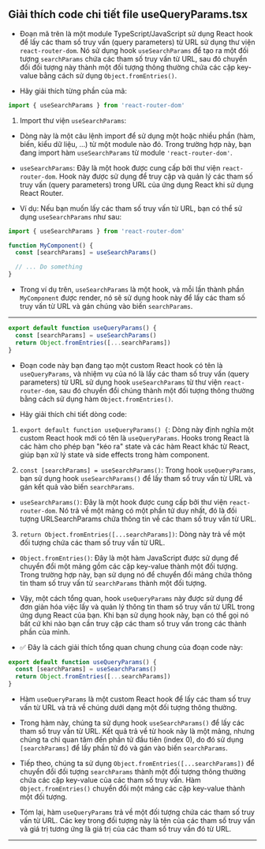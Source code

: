 ## Giải thích code chi tiết file useQueryParams.tsx

- Đoạn mã trên là một module TypeScript/JavaScript sử dụng React hook để lấy các tham số truy vấn (query parameters) từ URL sử dụng thư viện `react-router-dom`. Nó sử dụng hook `useSearchParams` để tạo ra một đối tượng `searchParams` chứa các tham số truy vấn từ URL, sau đó chuyển đổi đối tượng này thành một đối tượng thông thường chứa các cặp key-value bằng cách sử dụng `Object.fromEntries()`.

- Hãy giải thích từng phần của mã:

```jsx
import { useSearchParams } from 'react-router-dom'
```

1. Import thư viện `useSearchParams`:

- Dòng này là một câu lệnh import để sử dụng một hoặc nhiều phần (hàm, biến, kiểu dữ liệu, ...) từ một module nào đó. Trong trường hợp này, bạn đang import hàm `useSearchParams` từ module `'react-router-dom'`.

- `useSearchParams`: Đây là một hook được cung cấp bởi thư viện `react-router-dom`. Hook này được sử dụng để truy cập và quản lý các tham số truy vấn (query parameters) trong URL của ứng dụng React khi sử dụng React Router.

- Ví dụ: Nếu bạn muốn lấy các tham số truy vấn từ URL, bạn có thể sử dụng `useSearchParams` như sau:

```jsx
import { useSearchParams } from 'react-router-dom'

function MyComponent() {
  const [searchParams] = useSearchParams()

  // ... Do something
}
```

- Trong ví dụ trên, `useSearchParams` là một hook, và mỗi lần thành phần `MyComponent` được render, nó sẽ sử dụng hook này để lấy các tham số truy vấn từ URL và gán chúng vào biến `searchParams`.

---

```jsx
export default function useQueryParams() {
  const [searchParams] = useSearchParams()
  return Object.fromEntries([...searchParams])
}
```

- Đoạn code này bạn đang tạo một custom React hook có tên là `useQueryParams`, và nhiệm vụ của nó là lấy các tham số truy vấn (query parameters) từ URL sử dụng hook `useSearchParams` từ thư viện `react-router-dom`, sau đó chuyển đổi chúng thành một đối tượng thông thường bằng cách sử dụng hàm `Object.fromEntries()`.

- Hãy giải thích chi tiết dòng code:

1. `export default function useQueryParams() {`: Dòng này định nghĩa một custom React hook mới có tên là `useQueryParams`. Hooks trong React là các hàm cho phép bạn "kéo ra" state và các hàm React khác từ React, giúp bạn xử lý state và side effects trong hàm component.

2. `const [searchParams] = useSearchParams()`: Trong hook `useQueryParams`, bạn sử dụng hook `useSearchParams()` để lấy tham số truy vấn từ URL và gán kết quả vào biến `searchParams`.

- `useSearchParams()`: Đây là một hook được cung cấp bởi thư viện `react-router-dom`. Nó trả về một mảng có một phần tử duy nhất, đó là đối tượng URLSearchParams chứa thông tin về các tham số truy vấn từ URL.

3. `return Object.fromEntries([...searchParams])`: Dòng này trả về một đối tượng chứa các tham số truy vấn từ URL.

- `Object.fromEntries()`: Đây là một hàm JavaScript được sử dụng để chuyển đổi một mảng gồm các cặp key-value thành một đối tượng. Trong trường hợp này, bạn sử dụng nó để chuyển đổi mảng chứa thông tin tham số truy vấn từ `searchParams` thành một đối tượng.

- Vậy, một cách tổng quan, hook `useQueryParams` này được sử dụng để đơn giản hóa việc lấy và quản lý thông tin tham số truy vấn từ URL trong ứng dụng React của bạn. Khi bạn sử dụng hook này, bạn có thể gọi nó bất cứ khi nào bạn cần truy cập các tham số truy vấn trong các thành phần của mình.

- ✅ Đây là cách giải thích tổng quan chung chung của đoạn code này:

```jsx
export default function useQueryParams() {
  const [searchParams] = useSearchParams()
  return Object.fromEntries([...searchParams])
}
```

- Hàm `useQueryParams` là một custom React hook để lấy các tham số truy vấn từ URL và trả về chúng dưới dạng một đối tượng thông thường.

- Trong hàm này, chúng ta sử dụng hook `useSearchParams()` để lấy các tham số truy vấn từ URL. Kết quả trả về từ hook này là một mảng, nhưng chúng ta chỉ quan tâm đến phần tử đầu tiên (index 0), do đó sử dụng `[searchParams]` để lấy phần tử đó và gán vào biến `searchParams`.

- Tiếp theo, chúng ta sử dụng `Object.fromEntries([...searchParams])` để chuyển đổi đối tượng `searchParams` thành một đối tượng thông thường chứa các cặp key-value của các tham số truy vấn. Hàm `Object.fromEntries()` chuyển đổi một mảng các cặp key-value thành một đối tượng.

- Tóm lại, hàm `useQueryParams` trả về một đối tượng chứa các tham số truy vấn từ URL. Các key trong đối tượng này là tên của các tham số truy vấn và giá trị tương ứng là giá trị của các tham số truy vấn đó từ URL.

---
